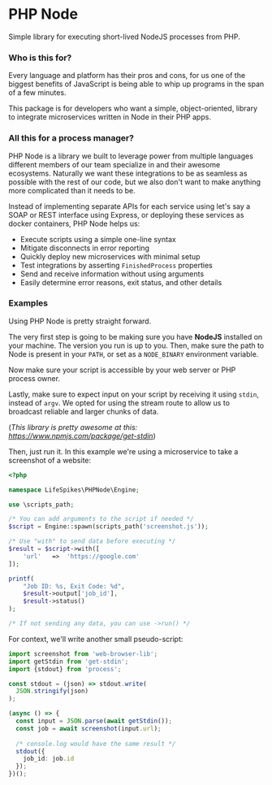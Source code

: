 # PHP Node
Simple library for executing short-lived NodeJS processes from PHP.

### Who is this for?
Every language and platform has their pros and cons, for us one of the biggest benefits of
JavaScript is being able to whip up programs in the span of a few minutes.

This package is for developers who want a simple, object-oriented, library to integrate
microservices written in Node in their PHP apps.

### All this for a process manager?
PHP Node is a library we built to leverage power from multiple languages different members
of our team specialize in and their awesome ecosystems. Naturally we want these integrations
to be as seamless as possible with the rest of our code, but we also don't want to make
anything more complicated than it needs to be.

Instead of implementing separate APIs for each service using let's say a SOAP or REST
interface using Express, or deploying these services as docker containers, PHP Node helps
us:

- Execute scripts using a simple one-line syntax
- Mitigate disconnects in error reporting
- Quickly deploy new microservices with minimal setup
- Test integrations by asserting `FinishedProcess` properties
- Send and receive information without using arguments
- Easily determine error reasons, exit status, and other details

### Examples
Using PHP Node is pretty straight forward.

The very first step is going to be making sure you have **NodeJS** installed on your
machine. The version you run is up to you. Then, make sure the path to Node is present
in your `PATH`, or set as a `NODE_BINARY` environment variable.

Now make sure your script is accessible by your web server or PHP process owner.

Lastly, make sure to expect input on your script by receiving it using `stdin`, instead
of `argv`. We opted for using the stream route to allow us to broadcast reliable and larger
chunks of data.

(_This library is pretty awesome at this: https://www.npmjs.com/package/get-stdin_)

Then, just run it. In this example we're using a microservice to take a screenshot of a
website:

```php
<?php

namespace LifeSpikes\PHPNode\Engine;

use \scripts_path;

/* You can add arguments to the script if needed */
$script = Engine::spawn(scripts_path('screenshot.js'));

/* Use "with" to send data before executing */
$result = $script->with([
    'url'   =>  'https://google.com'
]);

printf(
    "Job ID: %s, Exit Code: %d", 
    $result->output['job_id'], 
    $result->status()
);

/* If not sending any data, you can use ->run() */
```

For context, we'll write another small pseudo-script:

```typescript
import screenshot from 'web-browser-lib';
import getStdin from 'get-stdin';
import {stdout} from 'process';

const stdout = (json) => stdout.write(
  JSON.stringify(json)
);

(async () => {
  const input = JSON.parse(await getStdin());
  const job = await screenshot(input.url);
  
  /* console.log would have the same result */
  stdout({
    job_id: job.id
  });
})();
```

